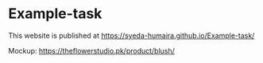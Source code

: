 # Example-task
This website is published at https://syeda-humaira.github.io/Example-task/

Mockup: https://theflowerstudio.pk/product/blush/
